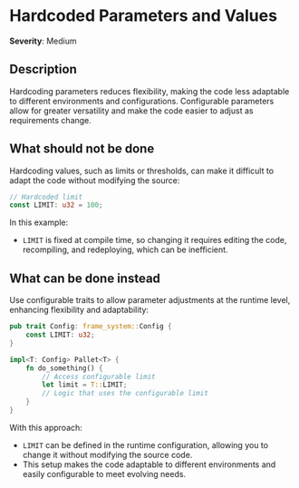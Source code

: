 # Hardcoded Parameters and Values

**Severity**: Medium

## Description

Hardcoding parameters reduces flexibility, making the code less adaptable to different environments and configurations.
Configurable parameters allow for greater versatility and make the code easier to adjust as requirements change.

## What should not be done

Hardcoding values, such as limits or thresholds, can make it difficult to adapt the code without modifying the source:

```rust
// Hardcoded limit
const LIMIT: u32 = 100;
```

In this example:

- `LIMIT` is fixed at compile time, so changing it requires editing the code, recompiling, and redeploying, which can be
  inefficient.

## What can be done instead

Use configurable traits to allow parameter adjustments at the runtime level, enhancing flexibility and adaptability:

```rust
pub trait Config: frame_system::Config {
    const LIMIT: u32;
}

impl<T: Config> Pallet<T> {
    fn do_something() {
        // Access configurable limit
        let limit = T::LIMIT;
        // Logic that uses the configurable limit
    }
}
```

With this approach:

- `LIMIT` can be defined in the runtime configuration, allowing you to change it without modifying the source code.
- This setup makes the code adaptable to different environments and easily configurable to meet evolving needs.
